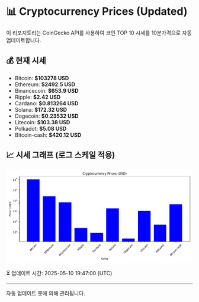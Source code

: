 
# 📊 Cryptocurrency Prices (Updated)

이 리포지토리는 CoinGecko API를 사용하여 코인 TOP 10 시세를 10분가격으로 자동 업데이트합니다.

## 💰 현재 시세
- Bitcoin: **$103278 USD**
- Ethereum: **$2492.5 USD**
- Binancecoin: **$653.9 USD**
- Ripple: **$2.42 USD**
- Cardano: **$0.813264 USD**
- Solana: **$172.32 USD**
- Dogecoin: **$0.23532 USD**
- Litecoin: **$103.38 USD**
- Polkadot: **$5.08 USD**
- Bitcoin-cash: **$420.12 USD**

## 📈 시세 그래프 (로그 스케일 적용)
![Crypto Prices](crypto_prices.png)

⏳ 업데이트 시간: 2025-05-10 19:47:00 (UTC)

---
자동 업데이트 봇에 의해 관리됩니다.
